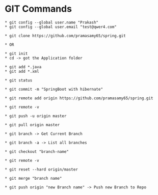 # GIT Commands

	* git config --global user.name "Prakash"
	* git config --global user.email "test@qwer4.com"
	
	* git clone https://github.com/pramasamy65/spring.git

	* OR
	
	* git init
	* cd -> got the Application folder

	* git add *.java
	* git add *.xml
	
	* git status

	* git commit -m "SpringBoot with hibernate"

	* git remote add origin https://github.com/pramasamy65/spring.git

	* git remote -v

	* git push -u origin master

	* git pull origin master
	
	* git branch -> Get Current Branch
 
	* git branch -a -> List all branches
 
	* git checkout "branch-name"
	
	* git remote -v

	* git reset --hard origin/master
 
	* git merge "branch name"
	
	* git push origin "new Branch name" -> Push new Branch to Repo
